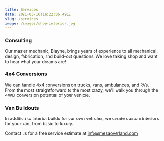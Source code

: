 ```yaml
---
title: Services
date: 2021-03-16T16:22:06.491Z
slug: /services
image: /images/shop-interior.jpg
---
```


### Consulting

Our master mechanic, Blayne, brings years of experience to all mechanical, design, fabrication, and build-out questions. We love talking shop and want to hear what your dreams are!

### 4x4 Conversions

We can handle 4x4 conversions on trucks, vans, ambulances, and RVs. From the most straightforward to the most crazy, we'll walk you through the 4WD conversion potential of your vehicle.

### Van Buildouts

In addition to interior builds for our own vehicles, we create custom interiors for your van, from basic to luxury.

Contact us for a free service estimate at info@mesaoverland.com
